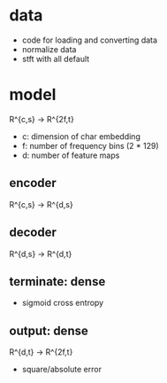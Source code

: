 # data

- code for loading and converting data
- normalize data
- stft with all default

# model

R^{c,s} -> R^{2f,t}

- c: dimension of char embedding
- f: number of frequency bins (2 * 129)
- d: number of feature maps

## encoder

R^{c,s} -> R^{d,s}

## decoder

R^{d,s} -> R^{d,t}

## terminate: dense

- sigmoid cross entropy

## output: dense

R^{d,t} -> R^{2f,t}

- square/absolute error
